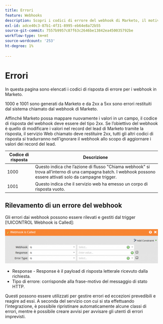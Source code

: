 ```yaml
---
title: Errori
feature: Webhooks
description: Scopri i codici di errore del webhook di Marketo, il motivo per cui sono necessarie risposte 2xx per aggiornare i campi del lead e come rilevare e gestire gli errori con Webhook è chiamato.
exl-id: adce40c3-87b1-4f31-8995-eb64e8a72b55
source-git-commit: 7557b9957c87f63c2646be13842ea450035792be
workflow-type: tm+mt
source-wordcount: '253'
ht-degree: 1%

---
```


# Errori

In questa pagina sono elencati i codici di risposta di errore per i webhook in Marketo.

1000 e 1001 sono generati da Marketo e da 2xx a 5xx sono errori restituiti dal sistema chiamato dal webhook di Marketo.

Affinché Marketo possa mappare nuovamente i valori in un campo, il codice di risposta del webhook deve essere del tipo 2xx. Se l’obiettivo del webhook è quello di modificare i valori nel record del lead di Marketo tramite la risposta, il servizio Web chiamato deve restituire 2xx, tutti gli altri codici di risposta si tradurranno nell’ignorare il webhook allo scopo di aggiornare i valori dei record del lead.

| Codice di risposta | Descrizione |
| --- | --- |
| 1000 | Questo indica che l’azione di flusso &quot;Chiama webhook&quot; si trova all’interno di una campagna batch. I webhook possono essere attivati solo da campagne trigger. |
| 1001 | Questo indica che il servizio web ha emesso un corpo di risposta vuoto. |

## Rilevamento di un errore del webhook

Gli errori dai webhook possono essere rilevati e gestiti dal trigger [!UICONTROL Webhook is Called]:

![Webhook chiamato](assets/webhook-called.png)

* Response - Response è il payload di risposta letterale ricevuto dalla richiesta.
* Tipo di errore: corrisponde alla frase-motivo del messaggio di stato HTTP.

Questi possono essere utilizzati per gestire errori ed eccezioni prevedibili e reagire ad essi. A seconda del servizio con cui si sta effettuando l’integrazione, è possibile ripristinare automaticamente alcune classi di errori, mentre è possibile creare avvisi per avvisare gli utenti di errori imprevisti.
